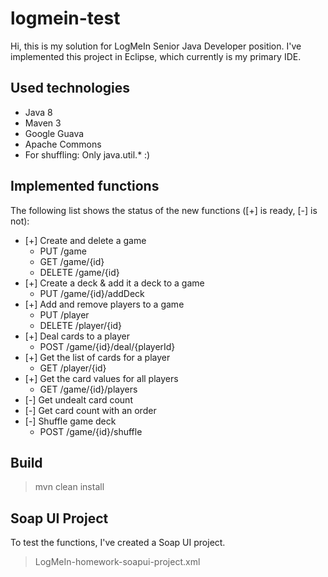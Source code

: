 # logmein-test

Hi, this is my solution for LogMeIn Senior Java Developer position. I've implemented this project in Eclipse, which currently is my primary IDE.

## Used technologies

- Java 8
- Maven 3
- Google Guava
- Apache Commons
- For shuffling: Only java.util.* :)

## Implemented functions

The following list shows the status of the new functions ([+] is ready, [-] is not):

- [+] Create and delete a game
  - PUT /game
  - GET /game/{id}
  - DELETE /game/{id}
- [+] Create a deck & add it a deck to a game
  - PUT /game/{id}/addDeck
- [+] Add and remove players to a game
  - PUT /player
  - DELETE /player/{id}
- [+] Deal cards to a player
  - POST /game/{id}/deal/{playerId}
- [+] Get the list of cards for a player
  - GET /player/{id}
- [+] Get the card values for all players
  - GET /game/{id}/players
- [-] Get undealt card count
- [-] Get card count with an order
- [-] Shuffle game deck
  - POST /game/{id}/shuffle

## Build

> mvn clean install

## Soap UI Project

To test the functions, I've created a Soap UI project. 

> LogMeIn-homework-soapui-project.xml